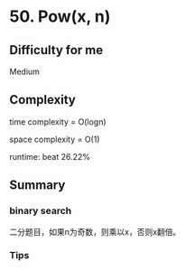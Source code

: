 # 50. Pow(x, n)
## Difficulty for me

Medium

## Complexity
time complexity = O(logn)

space complexity = O(1)

runtime: beat 26.22%

## Summary
### binary search

二分题目，如果n为奇数，则乘以x，否则x翻倍。

### Tips

